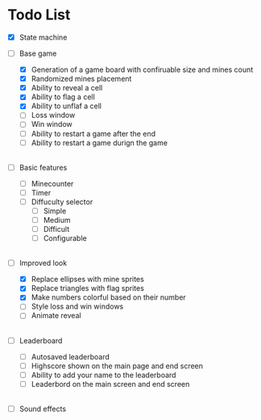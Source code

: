 # Todo List

- [x] State machine 

- [ ] Base game
    - [x] Generation of a game board with confiruable size and mines count
    - [x] Randomized mines placement
    - [x] Ability to reveal a cell
    - [x] Ability to flag a cell
    - [x] Ability to unflaf a cell
    - [ ] Loss window
    - [ ] Win window
    - [ ] Ability to restart a game after the end 
    - [ ] Ability to restart a game durign the game
<br/><br/>
- [ ] Basic features
    - [ ] Minecounter
    - [ ] Timer
    - [ ] Diffuculty selector
        - [ ] Simple
        - [ ] Medium
        - [ ] Difficult
        - [ ] Configurable
<br/><br/>
- [ ] Improved look
    - [x] Replace ellipses with mine sprites
    - [x] Replace triangles with flag sprites
    - [x] Make numbers colorful based on their number
    - [ ] Style loss and win windows
    - [ ] Animate reveal
<br/><br/>
- [ ] Leaderboard
    - [ ] Autosaved leaderboard
    - [ ] Highscore shown on the main page and end screen
    - [ ] Ability to add your name to the leaderboard 
    - [ ] Leaderbord on the main screen and end screen
<br/><br/>
- [ ] Sound effects
